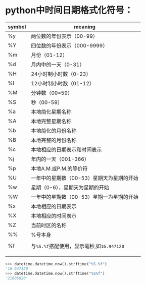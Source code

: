 # python中时间日期格式化符号：

| symbol | meaning                                   |
| ------ | ----------------------------------------- |
| %y     | 两位数的年份表示（00-99）                 |
| %Y     | 四位数的年份表示（000-9999）              |
| %m     | 月份（01-12）                             |
| %d     | 月内中的一天（0-31）                      |
| %H     | 24小时制小时数（0-23）                    |
| %I     | 12小时制小时数（01-12）                   |
| %M     | 分钟数（00=59）                           |
| %S     | 秒（00-59）                               |
| %a     | 本地简化星期名称                          |
| %A     | 本地完整星期名称                          |
| %b     | 本地简化的月份名称                        |
| %B     | 本地完整的月份名称                        |
| %c     | 本地相应的日期表示和时间表示              |
| %j     | 年内的一天（001-366）                     |
| %p     | 本地A.M.或P.M.的等价符                    |
| %U     | 一年中的星期数（00-53）星期天为星期的开始 |
| %w     | 星期（0-6），星期天为星期的开始           |
| %W     | 一年中的星期数（00-53）星期一为星期的开始 |
| %x     | 本地相应的日期表示                        |
| %X     | 本地相应的时间表示                        |
| %Z     | 当前时区的名称                            |
| %%     | %号本身                                   |
|        |                                           |
| %f     | 与`%S.%f`搭配使用，显示毫秒,如`16.947120` |
|        |                                           |
|        |                                           |
|        |                                           |


```py
>>> datetime.datetime.now().strftime("%S.%f")
'16.947120'
>>> datetime.datetime.now().strftime("%S%f")
'21805820'
```


